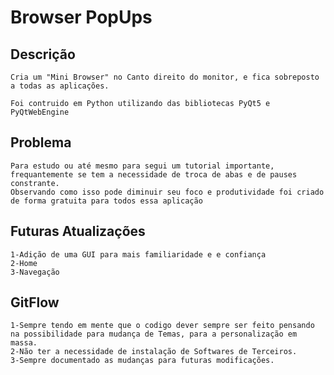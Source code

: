 # **Browser PopUp**s

## Descrição

    Cria um "Mini Browser" no Canto direito do monitor, e fica sobreposto a todas as aplicações.

    Foi contruido em Python utilizando das bibliotecas PyQt5 e PyQtWebEngine

## Problema

    Para estudo ou até mesmo para segui um tutorial importante, frequantemente se tem a necessidade de troca de abas e de pauses constrante.
    Observando como isso pode diminuir seu foco e produtividade foi criado de forma gratuita para todos essa aplicação


## Futuras Atualizações

    1-Adição de uma GUI para mais familiaridade e e confiança
    2-Home
    3-Navegação

## GitFlow

    1-Sempre tendo em mente que o codigo dever sempre ser feito pensando na possibilidade para mudança de Temas, para a personalização em massa.
    2-Não ter a necessidade de instalação de Softwares de Terceiros.
    3-Sempre documentado as mudanças para futuras modificações.

